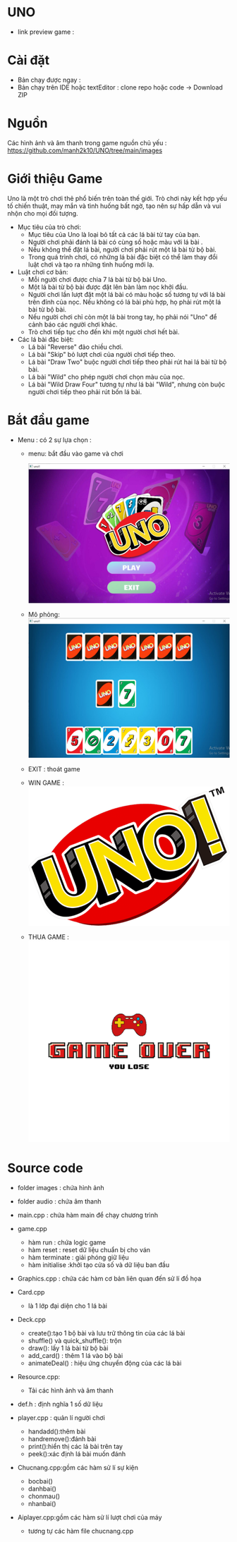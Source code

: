 # UNO
- link preview game : 
# Cài đặt 
- Bản chạy được ngay : 
- Bản chạy trên IDE hoặc textEditor : clone repo hoặc code -> Download ZIP

# Nguồn
Các hình ảnh và âm thanh trong game  nguồn chủ yếu :
 https://github.com/manh2k10/UNO/tree/main/images


# Giới thiệu Game 
Uno là một trò chơi thẻ phổ biến trên toàn thế giới. Trò chơi này kết hợp yếu tố chiến thuật, may mắn và tình huống bất ngờ, 
tạo nên sự hấp dẫn và vui nhộn cho mọi đối tượng.
+ Mục tiêu của trò chơi:
  - Mục tiêu của Uno là loại bỏ tất cả các lá bài từ tay của bạn.
  - Người chơi phải đánh lá bài có cùng số hoặc màu với lá bài .
  - Nếu không thể đặt lá bài, người chơi phải rút một lá bài từ bộ bài.
  - Trong quá trình chơi, có những lá bài đặc biệt có thể làm thay đổi luật chơi và tạo ra những tình huống mới lạ.
+ Luật chơi cơ bản:
  - Mỗi người chơi được chia 7 lá bài từ bộ bài Uno.
  - Một lá bài từ bộ bài được đặt lên bàn làm nọc khởi đầu.
  - Người chơi lần lượt đặt một lá bài có màu hoặc số tương tự với lá bài trên đỉnh của nọc. Nếu không có lá bài phù hợp, họ phải rút một lá bài từ bộ bài.
  - Nếu người chơi chỉ còn một lá bài trong tay, họ phải nói "Uno" để cảnh báo các người chơi khác.
  - Trò chơi tiếp tục cho đến khi một người chơi hết bài.
+ Các lá bài đặc biệt:
  - Lá bài "Reverse" đảo chiều chơi.
  - Lá bài "Skip" bỏ lượt chơi của người chơi tiếp theo.
  - Lá bài "Draw Two" buộc người chơi tiếp theo phải rút hai lá bài từ bộ bài.
  - Lá bài "Wild" cho phép người chơi chọn màu của nọc.
  - Lá bài "Wild Draw Four" tương tự như lá bài "Wild", nhưng còn buộc người chơi tiếp theo phải rút bốn lá bài.

# Bắt đầu game 
- Menu : có 2 sự lựa chọn :
  +  menu: bắt đầu vào game và chơi
         <div style="text-align: center;">
         ![menu](https://github.com/manh2k10/game/blob/master/images/menu.jpg)
     
  + Mô phỏng:
     ![menu](https://github.com/manh2k10/game/blob/master/images/phatbai.jpg)

  + EXIT : thoát game
  + WIN GAME :
   ![menu](https://github.com/manh2k10/game/blob/master/images/uno!.png)


  + THUA GAME :
   ![menu](https://github.com/manh2k10/game/blob/master/images/youlose.png)

# Source code 
- folder images : chứa hình ảnh
- folder audio : chứa âm thanh
- main.cpp : chứa hàm main để chạy chương trình
- game.cpp
  + hàm run : chứa logic game
  + hàm reset : reset dữ liệu chuẩn bị cho ván 
  + hàm terminate : giải phóng giữ liệu
  + hàm initialise :khởi tạo cửa số và dữ liệu ban đầu
- Graphics.cpp : chứa các hàm cơ bản liên quan đến sử lí đồ họa
  
- Card.cpp
  + là 1 lớp  đại diện cho 1 lá bài
- Deck.cpp
  + create():tạo 1 bộ bài và lưu trữ thông tin của các lá bài
  + shuffle() và quick_shuffle(): trộn 
  + draw(): lấy 1 lá bài từ bộ bài
  + add_card() : thêm 1 lá vào bộ bài
  + animateDeal() : hiệu ứng chuyển động của các lá bài
  
- Resource.cpp:
  + Tải các hình ảnh và âm thanh 
- def.h : định nghĩa 1 số dữ liệu
- player.cpp : quản lí người chơi
  + handadd():thêm bài
  + handremove():đánh bài
  + print():hiển thị các lá bài trên tay
  + peek():xác định lá bài muốn đánh

- Chucnang.cpp:gồm các hàm sử lí sự kiện
  + bocbai()
  + danhbai()
  + chonmau()
  + nhanbai()
- Aiplayer.cpp:gồm các hàm sử lí lượt chơi của máy
  + tương tự các hàm file chucnang.cpp

  
